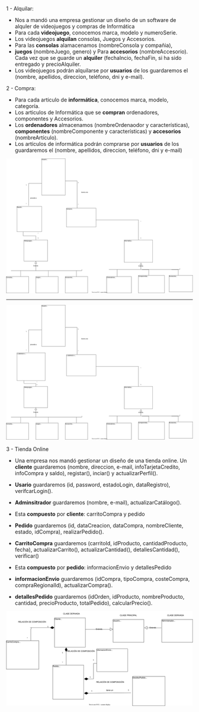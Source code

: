 1 - Alquilar:

   - Nos a mandó una empresa gestionar un diseño de un software de alquler de videojuegos y compras de Informática
   - Para cada **videojuego**, conocemos marca, modelo y numeroSerie. 
   - Los videojuegos **alquilan** consolas, Juegos y Accesorios.
   - Para las **consolas** alamacenamos (nombreConsola y compañia), 
   - **juegos** (nombreJuego, genero) y Para **accesorios** (nombreAccesorio).
   Cada vez que se guarde un **alquiler** (fechaIncio, fechaFin, 
   si ha sido entregado y precioAlquiler.
   - Los videojuegos podrán alquilarse por **usuarios** de los guardaremos el 
    (nombre, apellidos, direccion, teléfono, dni y e-mail).
	
2 - Compra:

  - Para cada articulo de **informática**, conocemos marca, modelo, categoría. 
  - Los articulos de Informática que se **compran** ordenadores, componentes y Accesorios. 
  - Los **ordenadores** almacenamos (nombreOrdenaodor y características), 
  **componentes** (nombreComponente y características) y **accesorios** (nombreArtículo).
  - Los artículos de informática podrán comprarse por **usuarios** de los guardaremos el 
  (nombre, apellidos, direccion, teléfono, dni y e-mail)	
   
   ![carpetas iniciales](diagramas/tienda_UML.svg)
   
   -----------------------------------------------
   
   ![carpetas iniciales](diagramas/tienda_UML_abstract.svg)
   
3 - Tienda Online

   - Una empresa nos mandó gestionar un diseño de una tienda online.
   Un **cliente** guardaremos (nombre, direccion, e-mail, infoTarjetaCredito, infoCompra y saldo), 
   registar(), inciar() y actualizarPerfil().
	 
   - **Usario** guardaremos (id, password, estadoLogin, dataRegistro), verifcarLogin().
   - **Adminsitrador** guardaremos (nombre, e-mail), actualizarCatálogo().
   - Esta **compuesto** por **cliente**: carritoCompra y pedido
   - **Pedido** guardaremos (id, dataCreacion, dataCompra, nombreCliente, estado, idCompra), 
   realizarPedido().
	 
   - **CarritoCompra** guardaremos (carritoId, idProducto, cantidadProducto, fecha), 
   actualizarCarrito(), actualizarCantidad(), detallesCantidad(), verificar()
   - Esta **compuesto** por **pedido**: informacionEnvio y detallesPedido
   - **informacionEnvio** guardaremos (idCompra, tipoCompra, costeCompra, compraRegionalId), 
   actualizarCompra().
   - **detallesPedido** guardaremos (idOrden, idProducto, nombreProducto, 
   cantidad, precioProducto, totalPedido), calcularPrecio().
	
	
   ![carpetas iniciales](diagramas/Tienda_Online_UML.svg)
	
